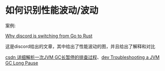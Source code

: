 # 如何识别性能波动/波动

案例: 

[Why discord is switching from Go to Rust](https://discord.com/blog/why-discord-is-switching-from-go-to-rust)

这是discord给出的文章，其中给出了性能波动的图，并且给出了解释和对比

[csdn 详细解析一次JVM GC长暂停的排查过程](https://blog.csdn.net/wdj_yyds/article/details/130367267)、[dev Troubleshooting a JVM GC Long Pause](https://dev.to/ppsrap/troubleshooting-a-jvm-gc-long-pause-10c8)
